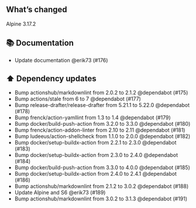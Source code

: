 ## What’s changed
Alpine 3.17.2
## 📚 Documentation

- Update documentation @erik73 (#176)

## ⬆️ Dependency updates

- Bump actionshub/markdownlint from 2.0.2 to 2.1.2 @dependabot (#175)
- Bump actions/stale from 6 to 7 @dependabot (#177)
- Bump release-drafter/release-drafter from 5.21.1 to 5.22.0 @dependabot (#178)
- Bump frenck/action-yamllint from 1.3 to 1.4 @dependabot (#179)
- Bump docker/build-push-action from 3.2.0 to 3.3.0 @dependabot (#180)
- Bump frenck/action-addon-linter from 2.10 to 2.11 @dependabot (#181)
- Bump ludeeus/action-shellcheck from 1.1.0 to 2.0.0 @dependabot (#182)
- Bump docker/setup-buildx-action from 2.2.1 to 2.3.0 @dependabot (#183)
- Bump docker/setup-buildx-action from 2.3.0 to 2.4.0 @dependabot (#184)
- Bump docker/build-push-action from 3.3.0 to 4.0.0 @dependabot (#185)
- Bump docker/setup-buildx-action from 2.4.0 to 2.4.1 @dependabot (#186)
- Bump actionshub/markdownlint from 2.1.2 to 3.0.2 @dependabot (#188)
- Update Alpine and S6 @erik73 (#189)
- Bump actionshub/markdownlint from 3.0.2 to 3.1.3 @dependabot (#191)
